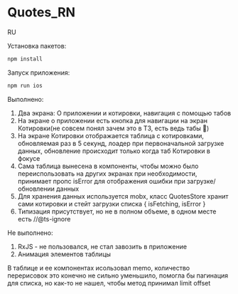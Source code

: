 
# Quotes_RN

RU

Установка пакетов:

```bash
npm install
```

Запуск приложения:

```bash
npm run ios
```

Выполнено:

1. Два экрана: О приложении и котировки, навигация с помощью табов
2. На экране о приложении есть кнопка для навигации на экран Котировки(не совсем понял зачем это в ТЗ, есть ведь табы 🧐)
3. На экране Котировки отображается таблица с котировками, обновляемая раз в 5 секунд, лоадер при первоначальной загрузке данных, обновление происходит только когда таб Котировки в фокусе
4. Сама таблица вынесена в компоненты, чтобы можно было переиспользовать на других экранах при необходимости, принимает пропс isError для отображения ошибки при загрузке/обновлении данных
5. Для хранения данных используется mobx, класс QuotesStore хранит сами котировки и стейт загрузки списка { isFetching, isError }
6. Типизация присутствует, но не в полном объеме, в одном месте есть //@ts-ignore

Не выполнено:

1. RxJS - не пользовался, не стал завозить в приложение
2. Анимация элементов таблицы

В таблице и ее компонентах исользовал memo, количество перерисовок это конечно не сильно уменьшило, помогла бы пагинация для списка, но как-то не нашел, чтобы метод принимал limit offset
